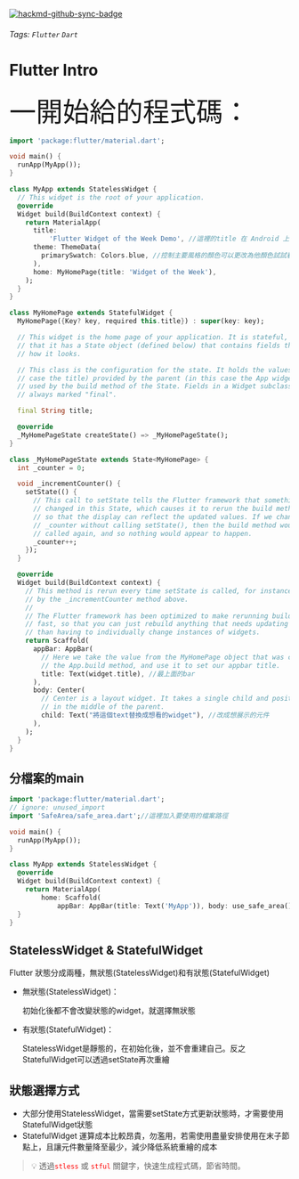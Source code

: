 [![hackmd-github-sync-badge](https://hackmd.io/epCtheh6Qg6WbSESx9_3Wg/badge)](https://hackmd.io/epCtheh6Qg6WbSESx9_3Wg)
###### Tags: `Flutter` `Dart`
# Flutter Intro
<font size=8> 一開始給的程式碼：</font>

```dart
import 'package:flutter/material.dart';

void main() {
  runApp(MyApp());
}

class MyApp extends StatelessWidget {
  // This widget is the root of your application.
  @override
  Widget build(BuildContext context) {
    return MaterialApp(
      title:
          'Flutter Widget of the Week Demo', //這裡的title 在 Android 上，標題顯示在任務管理器的應用快照上方，當用戶按下“最近使用的應用”按鈕時會顯示這些快照 在 Web 上，它用作頁面標題，顯示在瀏覽器的打開選項卡列表中，ios無效果。
      theme: ThemeData(
        primarySwatch: Colors.blue, //控制主要風格的顏色可以更改為他顏色試試看 ex Colors.green
      ),
      home: MyHomePage(title: 'Widget of the Week'),
    );
  }
}

class MyHomePage extends StatefulWidget {
  MyHomePage({Key? key, required this.title}) : super(key: key);

  // This widget is the home page of your application. It is stateful, meaning
  // that it has a State object (defined below) that contains fields that affect
  // how it looks.

  // This class is the configuration for the state. It holds the values (in this
  // case the title) provided by the parent (in this case the App widget) and
  // used by the build method of the State. Fields in a Widget subclass are
  // always marked "final".

  final String title;

  @override
  _MyHomePageState createState() => _MyHomePageState();
}

class _MyHomePageState extends State<MyHomePage> {
  int _counter = 0;

  void _incrementCounter() {
    setState(() {
      // This call to setState tells the Flutter framework that something has
      // changed in this State, which causes it to rerun the build method below
      // so that the display can reflect the updated values. If we changed
      // _counter without calling setState(), then the build method would not be
      // called again, and so nothing would appear to happen.
      _counter++;
    });
  }

  @override
  Widget build(BuildContext context) {
    // This method is rerun every time setState is called, for instance as done
    // by the _incrementCounter method above.
    //
    // The Flutter framework has been optimized to make rerunning build methods
    // fast, so that you can just rebuild anything that needs updating rather
    // than having to individually change instances of widgets.
    return Scaffold(
      appBar: AppBar(
        // Here we take the value from the MyHomePage object that was created by
        // the App.build method, and use it to set our appbar title.
        title: Text(widget.title), //最上面的bar
      ),
      body: Center(
        // Center is a layout widget. It takes a single child and positions it
        // in the middle of the parent.
        child: Text("將這個text替換成想看的widget"), //改成想展示的元件
      ),
    );
  }
}
```

## 分檔案的main

```dart
import 'package:flutter/material.dart';
// ignore: unused_import
import 'SafeArea/safe_area.dart';//這裡加入要使用的檔案路徑

void main() {
  runApp(MyApp());
}

class MyApp extends StatelessWidget {
  @override
  Widget build(BuildContext context) {
    return MaterialApp(
        home: Scaffold(
            appBar: AppBar(title: Text('MyApp')), body: use_safe_area()));//這裡宣告檔案名字
  }
}
```

## StatelessWidget & StatefulWidget

Flutter 狀態分成兩種，無狀態(StatelessWidget)和有狀態(StatefulWidget)

- 無狀態(StatelessWidget)：
    
    初始化後都不會改變狀態的widget，就選擇無狀態
    
- 有狀態(StatefulWidget)：
    
    StatelessWidget是靜態的，在初始化後，並不會重建自己。反之StatefulWidget可以透過setState再次重繪
    
## 狀態選擇方式

- 大部分使用StatelessWidget，當需要setState方式更新狀態時，才需要使用StatefulWidget狀態
- StatefulWidget 運算成本比較昂貴，勿濫用，若需使用盡量安排使用在末子節點上，且讓元件數量降至最少，減少降低系統重繪的成本



>💡 透過<font color="red">`stless`</font> 或 <font color="red">`stful`</font> 關鍵字，快速生成程式碼，節省時間。



